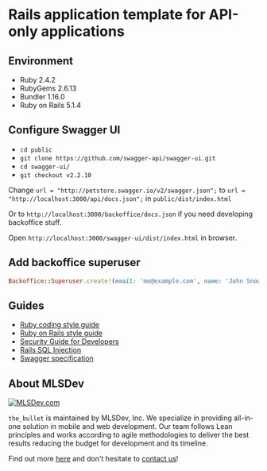 # Rails application template for API-only applications

## Environment

* Ruby 2.4.2
* RubyGems 2.6.13
* Bundler 1.16.0
* Ruby on Rails 5.1.4

## Configure Swagger UI

* `cd public`
* `git clone https://github.com/swagger-api/swagger-ui.git`
* `cd swagger-ui/`
* `git checkout v2.2.10`

Change `url = "http://petstore.swagger.io/v2/swagger.json";` to `url = "http://localhost:3000/api/docs.json";` in `public/dist/index.html`

Or to `http://localhost:3000/backoffice/docs.json` if you need developing backoffice stuff.

Open `http://localhost:3000/swagger-ui/dist/index.html` in browser.

## Add backoffice superuser

```ruby
Backoffice::Superuser.create!(email: 'me@example.com', name: 'John Snow', password: 'password')
```

## Guides

* [Ruby coding style guide](https://github.com/bbatsov/ruby-style-guide)
* [Ruby on Rails style guide](https://github.com/bbatsov/rails-style-guide)
* [Security Guide for Developers](https://github.com/FallibleInc/security-guide-for-developers)
* [Rails SQL Injection](http://rails-sqli.org)
* [Swagger specification](http://swagger.io/specification/)

## About MLSDev

[<img src="https://github.com/MLSDev/development-standards/raw/master/mlsdev-logo.png" alt="MLSDev.com">][mlsdev]

`the_bullet` is maintained by MLSDev, Inc. We specialize in providing all-in-one solution in mobile and web development. Our team follows Lean principles and works according to agile methodologies to deliver the best results reducing the budget for development and its timeline.

Find out more [here][mlsdev] and don't hesitate to [contact us][contact]!

[mlsdev]: http://mlsdev.com
[contact]: http://mlsdev.com/contact_us
